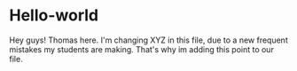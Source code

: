 # Hello-world

Hey guys!
Thomas here. I'm changing XYZ in this file, due to a new frequent mistakes my students are making. 
That's why im adding this point to our file. 
